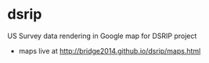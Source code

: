 # dsrip
US Survey data rendering in Google map for DSRIP project

* maps live at http://bridge2014.github.io/dsrip/maps.html
